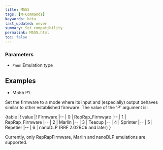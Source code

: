 ```yaml
---
title: M555
tags: [M-Commands] 
keywords: beta 
last_updated: never 
summary: Set compatibility 
permalink: M555.html
toc: false 
---
```



### Parameters

* `Pnnn` Emulation type

## Examples

* M555 P1

Set the firmware to a mode where its input and (especially) output behaves similar to other established firmware. The value of the 'P' argument is:

{table
|! value
|! Firmware
|--
| 0
| RepRap_Firmware
|--
| 1
| RepRap_Firmware
|--
| 2
| Marlin
|--
| 3
| Teacup
|--
| 4
| Sprinter
|--
| 5
| Repetier
|--
| 6
| nanoDLP (RRF 2.02RC6 and later)
}

Currently, only RepRapFirmware, Marlin and nanoDLP emulations are supported.

